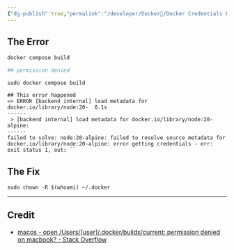 ```yaml
---
{"dg-publish":true,"permalink":"/developer/Docker🐳/Docker Credentials Error MacOS/","tags":["MacOs","docker","error","troubleshooting"],"created":"2024-07-29T11:11:28.000-05:00","updated":"2024-07-29T11:11:28.000-05:00"}
---
```


## The Error
```bash
docker compose build

## permission denied
```

```shell
sudo docker compose build

## This error happened
=> ERROR [backend internal] load metadata for docker.io/library/node:20-  0.1s
------
 > [backend internal] load metadata for docker.io/library/node:20-alpine:
------
failed to solve: node:20-alpine: failed to resolve source metadata for docker.io/library/node:20-alpine: error getting credentials - err: exit status 1, out: ``
```
## The Fix
```shell
sudo chown -R $(whoami) ~/.docker
```
---
## Credit
- [macos - open /Users/[user]/.docker/buildx/current: permission denied on macbook? - Stack Overflow](https://stackoverflow.com/questions/75686903/open-users-user-docker-buildx-current-permission-denied-on-macbook)